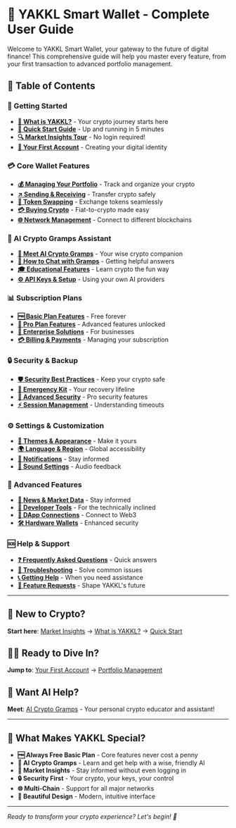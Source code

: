 # 🚀 YAKKL Smart Wallet - Complete User Guide

Welcome to YAKKL Smart Wallet, your gateway to the future of digital finance! This comprehensive guide will help you master every feature, from your first transaction to advanced portfolio management.

## 📖 Table of Contents

### 🌟 Getting Started
- [**🎯 What is YAKKL?**](./01-introduction/what-is-yakkl.md) - Your crypto journey starts here
- [**🚀 Quick Start Guide**](./01-introduction/quick-start.md) - Up and running in 5 minutes
- [**🔍 Market Insights Tour**](./01-introduction/market-insights.md) - No login required!
- [**👤 Your First Account**](./01-introduction/first-account.md) - Creating your digital identity

### 💳 Core Wallet Features
- [**💰 Managing Your Portfolio**](./02-core-features/portfolio-management.md) - Track and organize your crypto
- [**↗️ Sending & Receiving**](./02-core-features/send-receive.md) - Transfer crypto safely
- [**🔄 Token Swapping**](./02-core-features/token-swapping.md) - Exchange tokens seamlessly
- [**💳 Buying Crypto**](./02-core-features/buying-crypto.md) - Fiat-to-crypto made easy
- [**🌐 Network Management**](./02-core-features/networks.md) - Connect to different blockchains

### 🤖 AI Crypto Gramps Assistant
- [**👴 Meet AI Crypto Gramps**](./03-ai-assistant/introduction.md) - Your wise crypto companion
- [**💬 How to Chat with Gramps**](./03-ai-assistant/how-to-use.md) - Getting helpful answers
- [**🎓 Educational Features**](./03-ai-assistant/education.md) - Learn crypto the fun way
- [**⚙️ API Keys & Setup**](./03-ai-assistant/api-setup.md) - Using your own AI providers

### 📊 Subscription Plans
- [**🆓 Basic Plan Features**](./04-plans/basic-plan.md) - Free forever
- [**💎 Pro Plan Features**](./04-plans/pro-plan.md) - Advanced features unlocked
- [**🏢 Enterprise Solutions**](./04-plans/enterprise-plan.md) - For businesses
- [**💳 Billing & Payments**](./04-plans/billing.md) - Managing your subscription

### 🔒 Security & Backup
- [**🛡️ Security Best Practices**](./05-security/best-practices.md) - Keep your crypto safe
- [**🚨 Emergency Kit**](./05-security/emergency-kit.md) - Your recovery lifeline
- [**🔐 Advanced Security**](./05-security/advanced-security.md) - Pro security features
- [**⚡ Session Management**](./05-security/sessions.md) - Understanding timeouts

### ⚙️ Settings & Customization
- [**🎨 Themes & Appearance**](./06-settings/themes.md) - Make it yours
- [**🌍 Language & Region**](./06-settings/localization.md) - Global accessibility
- [**🔔 Notifications**](./06-settings/notifications.md) - Stay informed
- [**🎵 Sound Settings**](./06-settings/sounds.md) - Audio feedback

### 🔌 Advanced Features
- [**📰 News & Market Data**](./07-advanced/news-bookmarks.md) - Stay informed
- [**🔧 Developer Tools**](./07-advanced/developer-tools.md) - For the technically inclined
- [**🤝 DApp Connections**](./07-advanced/dapp-integration.md) - Connect to Web3
- [**🛠️ Hardware Wallets**](./07-advanced/hardware-wallets.md) - Enhanced security

### 🆘 Help & Support
- [**❓ Frequently Asked Questions**](./08-support/faq.md) - Quick answers
- [**🔧 Troubleshooting**](./08-support/troubleshooting.md) - Solve common issues
- [**📞 Getting Help**](./08-support/contact.md) - When you need assistance
- [**🚀 Feature Requests**](./08-support/feature-requests.md) - Shape YAKKL's future

---

## 🎯 New to Crypto?

**Start here**: [Market Insights](./01-introduction/market-insights.md) → [What is YAKKL?](./01-introduction/what-is-yakkl.md) → [Quick Start](./01-introduction/quick-start.md)

## 🏃‍♂️ Ready to Dive In?

**Jump to**: [Your First Account](./01-introduction/first-account.md) → [Portfolio Management](./02-core-features/portfolio-management.md)

## 🤖 Want AI Help?

**Meet**: [AI Crypto Gramps](./03-ai-assistant/introduction.md) - Your personal crypto educator and assistant!

---

## 🌟 What Makes YAKKL Special?

- **🆓 Always Free Basic Plan** - Core features never cost a penny
- **🤖 AI Crypto Gramps** - Learn and get help with a wise, friendly AI
- **📰 Market Insights** - Stay informed without even logging in
- **🔒 Security First** - Your crypto, your keys, your control
- **🌐 Multi-Chain** - Support for all major networks
- **📱 Beautiful Design** - Modern, intuitive interface

---

*Ready to transform your crypto experience? Let's begin! 🚀*
